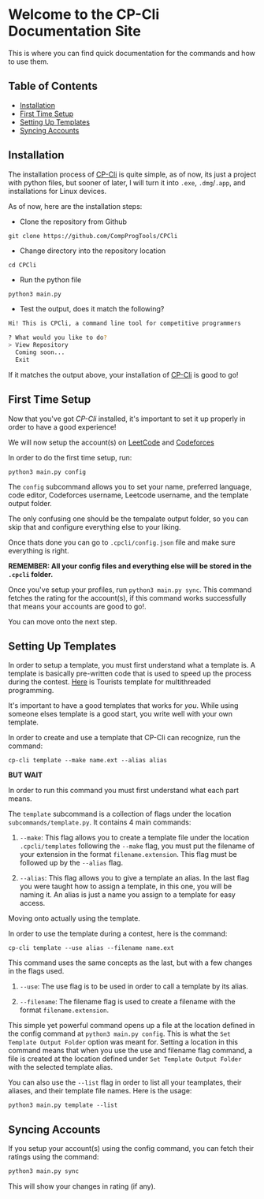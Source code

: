 # Welcome to the CP-Cli Documentation Site

This is where you can find quick documentation for the commands and how to use them.

## Table of Contents

- [Installation](#installation)
- [First Time Setup](#first-time-setup)
- [Setting Up Templates](#setting-up-templates)
- [Syncing Accounts](#syncing-accounts)

## Installation

The installation process of [CP-Cli](https://github.com/CompProgTools/CPCli) is quite simple, as of now, its just a project with python files, but sooner of later, I will turn it into `.exe`, `.dmg`/`.app`, and installations for Linux devices.

As of now, here are the installation steps:
- Clone the repository from Github
```
git clone https://github.com/CompProgTools/CPCli
```
- Change directory into the repository location
```
cd CPCli
```
- Run the python file
```bash
python3 main.py
```

- Test the output, does it match the following?
```bash
Hi! This is CPCli, a command line tool for competitive programmers

? What would you like to do? 
> View Repository
  Coming soon...
  Exit
```

If it matches the output above, your installation of [CP-Cli](https://github.com/CompProgTools/CPCli) is good to go!

## First Time Setup

Now that you've got *CP-Cli* installed, it's important to set it up properly in order to have a good experience!

We will now setup the account(s) on [LeetCode](https://leetcode.com) and [Codeforces](https://codeforces.com)

In order to do the first time setup, run:
```
python3 main.py config
```

The `config` subcommand allows you to set your name, preferred language, code editor, Codeforces username, Leetcode username, and the template output folder.

The only confusing one should be the tempalate output folder, so you can skip that and configure everything else to your liking.

Once thats done you can go to `.cpcli/config.json` file and make sure everything is right. 

**REMEMBER: All your config files and everything else will be stored in the `.cpcli` folder.**

Once you've setup your profiles, run `python3 main.py sync`. This command fetches the rating for the account(s), if this command works successfully that means your accounts are good to go!. 

You can move onto the next step.

## Setting Up Templates

In order to setup a template, you must first understand what a template is. A template is basically pre-written code that is used to speed up the process during the contest. [Here](https://github.com/the-tourist/algo/blob/master/template/multithreaded.cpp) is Tourists template for multithreaded programming.

It's important to have a good templates that works for *you*. While using someone elses template is a good start, you write well with your own template.

In order to create and use a template that CP-Cli can recognize, run the command:
```
cp-cli template --make name.ext --alias alias
```
**BUT WAIT**

In order to run this command you must first understand what each part means.

The `template` subcommand is a collection of flags under the location `subcommands/template.py`. It contains 4 main commands:

1. `--make`: This flag allows you to create a template file under the location `.cpcli/templates` following the `--make` flag, you must put the filename of your extension in the format `filename.extension`. This flag must be followed up by the `--alias` flag.

2. `--alias`: This flag allows you to give a template an alias. In the last flag you were taught how to assign a template, in this one, you will be naming it. An alias is just a name you assign to a template for easy access.

Moving onto actually using the template.

In order to use the template during a contest, here is the command:

```
cp-cli template --use alias --filename name.ext
```
This command uses the same concepts as the last, but with a few changes in the flags used.

1. `--use`: The use flag is to be used in order to call a template by its alias.

2. `--filename`: The filename flag is used to create a filename with the format `filename.extension`.

This simple yet powerful command opens up a file at the location defined in the config command at `python3 main.py config`. This is what the `Set Template Output Folder` option was meant for. Setting a location in this command means that when you use the use and filename flag command, a file is created at the location defined under `Set Template Output Folder` with the selected template alias.

You can also use the `--list` flag in order to list all your teamplates, their aliases, and their template file names. Here is the usage:

```
python3 main.py template --list
```

## Syncing Accounts

If you setup your account(s) using the config command, you can fetch their ratings using the command:
```bash
python3 main.py sync
```

This will show your changes in rating (if any).